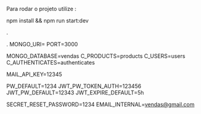 

 

Para rodar o projeto utilize : 

npm install &&
npm run start:dev


.







































.
MONGO_URI=
PORT=3000

MONGO_DATABASE=vendas
C_PRODUCTS=products
C_USERS=users
C_AUTHENTICATES=authenticates

MAIL_API_KEY=12345



PW_DEFAULT=1234
JWT_PW_TOKEN_AUTH=123456
JWT_PW_DEFAULT=12343
JWT_EXPIRE_DEFAULT=5h

SECRET_RESET_PASSWORD=1234
EMAIL_INTERNAL=vendas@gmail.com
